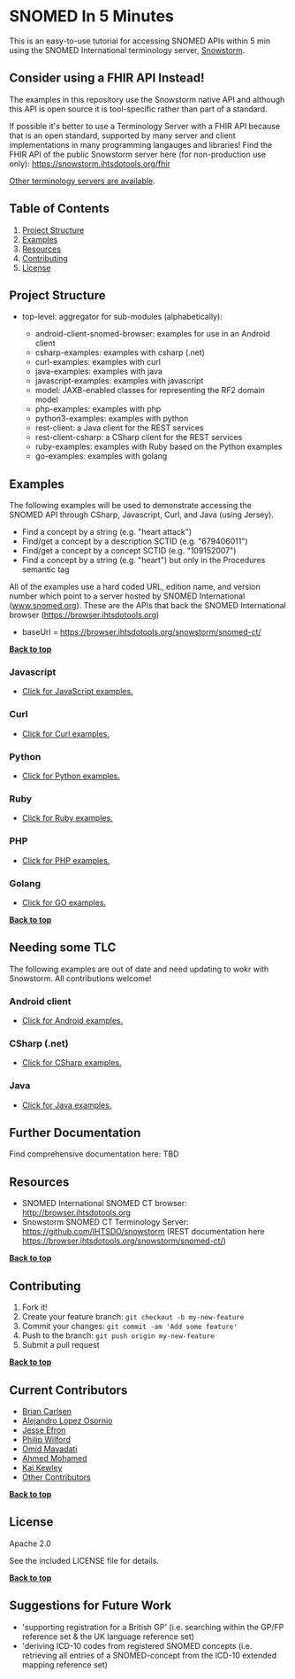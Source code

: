 # SNOMED In 5 Minutes

This is an easy-to-use tutorial for accessing SNOMED APIs within 5 min using the SNOMED International terminology server, [Snowstorm](https://github.com/IHTSDO/snowstorm).

## Consider using a FHIR API Instead!
The examples in this repository use the Snowstorm native API and although this API is open source it is tool-specific rather than part of a standard. 

If possible it's better to use a Terminology Server with a FHIR API because that is an open standard, supported by many server and client implementations in many programming langauges and libraries! Find the FHIR API of the public Snowstorm server here (for non-production use only): https://snowstorm.ihtsdotools.org/fhir

[Other terminology servers are available](https://implementation.snomed.org/terminology-services). 

## Table of Contents

1. [Project Structure](#project-structure)
2. [Examples](#examples)
3. [Resources](#resources)
4. [Contributing](#contributing)
5. [License](#license)

## Project Structure

- top-level: aggregator for sub-modules (alphabetically):

  - android-client-snomed-browser: examples for use in an Android client
  - csharp-examples: examples with csharp (.net)
  - curl-examples: examples with curl
  - java-examples: examples with java
  - javascript-examples: examples with javascript
  - model: JAXB-enabled classes for representing the RF2 domain model
  - php-examples: examples with php
  - python3-examples: examples with python
  - rest-client: a Java client for the REST services
  - rest-client-csharp: a CSharp client for the REST services
  - ruby-examples: examples with Ruby based on the Python examples
  - go-examples: examples with golang

## Examples

The following examples will be used to demonstrate accessing the SNOMED API through CSharp, Javascript, Curl, and Java (using Jersey).

- Find a concept by a string (e.g. "heart attack")
- Find/get a concept by a description SCTID (e.g. "679406011")
- Find/get a concept by a concept SCTID (e.g. "109152007")
- Find a concept by a string (e.g. "heart") but only in the Procedures semantic tag

All of the examples use a hard coded URL, edition name, and version number which point to a server hosted by SNOMED International (www.snomed.org). These are the APIs that back the SNOMED International browser (<https://browser.ihtsdotools.org>)

- baseUrl = <https://browser.ihtsdotools.org/snowstorm/snomed-ct/>

**[Back to top](#table-of-contents)**

### Javascript

- [Click for JavaScript examples.](../master/javascript-examples/ "JavaScript Examples")

### Curl

- [Click for Curl examples.](../master/curl-examples/ "Curl Examples")

### Python

- [Click for Python examples.](../master/python3-examples/ "Python Examples")

### Ruby

- [Click for Ruby examples.](../master/ruby-examples/ "Ruby Examples")

### PHP

- [Click for PHP examples.](../master/php-examples/ "PHP Examples")

### Golang

- [Click for GO examples.](../master/go-examples/ "Golang Examples")

**[Back to top](#table-of-contents)**

## Needing some TLC

The following examples are out of date and need updating  to wokr with Snowstorm. All contributions welcome!

### Android client

- [Click for Android examples.](../master/android-client-snomed-browser/ "Android Examples")

### CSharp (.net)

- [Click for CSharp examples.](../csharp/csharp-examples/ "CSharp Examples")

### Java

- [Click for Java examples.](../master/java-examples/ "Java Examples")

## Further Documentation

Find comprehensive documentation here: TBD

## Resources

- SNOMED International SNOMED CT browser: <http://browser.ihtsdotools.org>
- Snowstorm SNOMED CT Terminology Server: <https://github.com/IHTSDO/snowstorm> (REST documentation here <https://browser.ihtsdotools.org/snowstorm/snomed-ct/>)

**[Back to top](#table-of-contents)**

## Contributing

1. Fork it!
2. Create your feature branch: `git checkout -b my-new-feature`
3. Commit your changes: `git commit -am 'Add some feature'`
4. Push to the branch: `git push origin my-new-feature`
5. Submit a pull request

**[Back to top](#table-of-contents)**

## Current Contributors

- [Brian Carlsen](https://github.com/bcarlsenca)
- [Alejandro Lopez Osornio](https://github.com/alopezo)
- [Jesse Efron](https://github.com/yishaiil)
- [Philip Wilford](https://github.com/philipwilford)
- [Omid Mavadati](https://github.com/mavao)
- [Ahmed Mohamed](https://github.com/me2resh)
- [Kai Kewley](https://github.com/kaicode)
- [Other Contributors](https://github.com/IHTSDO/SNOMED-in-5-minutes/graphs/contributors)

**[Back to top](#table-of-contents)**

## License

Apache 2.0 

See the included LICENSE file for details.

**[Back to top](#table-of-contents)**

## Suggestions for Future Work

- 'supporting registration for a British GP' (i.e. searching within the GP/FP reference set & the UK language reference set)
- 'deriving ICD-10 codes from registered SNOMED concepts (i.e. retrieving all entries of a SNOMED-concept from the ICD-10 extended mapping reference set)
